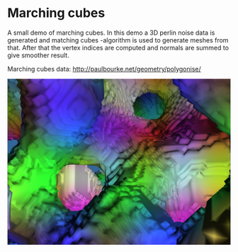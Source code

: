 # Marching cubes

A small demo of marching cubes. In this demo a 3D perlin noise data is generated and matching cubes -algorithm is used to generate meshes from that. After that the vertex indices are computed and normals are summed to give smoother result.

Marching cubes data: http://paulbourke.net/geometry/polygonise/

![marching](marching.jpeg?raw=true "marching")
